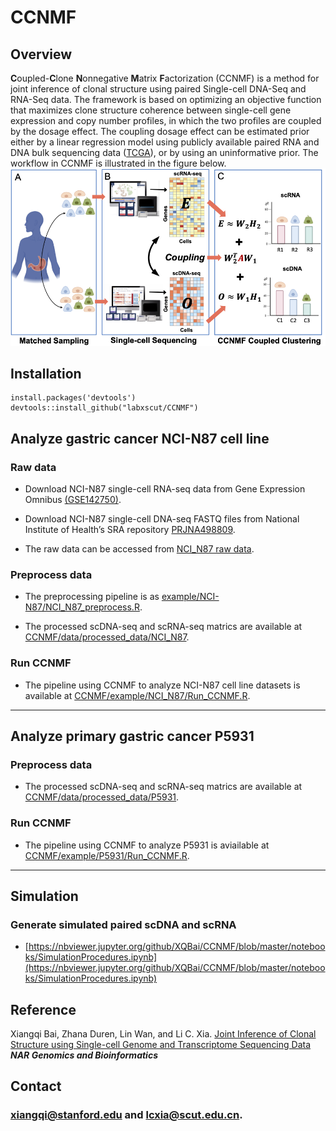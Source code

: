 # CCNMF

## Overview

**C**oupled-**C**lone **N**onnegative **M**atrix **F**actorization (CCNMF) is a method for joint inference of clonal structure using paired Single-cell DNA-Seq and RNA-Seq data. The framework is based on optimizing an objective function that maximizes clone structure coherence between single-cell gene expression and copy number profiles, in which the two profiles are coupled by the dosage effect. The coupling dosage effect can be estimated prior either by a linear regression model using publicly available paired RNA and DNA bulk sequencing data ([TCGA](https://www.cancer.gov/about-nci/organization/ccg/research/structural-genomics/tcga)), or by using an uninformative prior. The workflow in CCNMF is illustrated in the figure below.
![](https://github.com/XQBai/CCNMF/blob/master/image/CCNMF_flowchart.png)

## Installation

```
install.packages('devtools')
devtools::install_github("labxscut/CCNMF")
```

## Analyze gastric cancer NCI-N87 cell line
### Raw data

* Download NCI-N87 single-cell RNA-seq data from Gene Expression Omnibus [(GSE142750)](https://www.ncbi.nlm.nih.gov/geo/query/acc.cgi?acc=GSM4238683).

* Download NCI-N87 single-cell DNA-seq FASTQ files from National Institute of Health’s SRA repository [PRJNA498809](https://www.ncbi.nlm.nih.gov/sra/SRX4943580[accn]).  

* The raw data can be accessed from [NCI_N87 raw data](https://github.com/labxscut/CCNMF/releases/tag/raw_data). 

### Preprocess data 
* The preprocessing pipeline is as [example/NCI-N87/NCI_N87_preprocess.R](https://github.com/labxscut/CCNMF/blob/main/example/NCI-N87/NCI_N87_preprocess.R).

* The processed scDNA-seq and scRNA-seq matrics are available at [CCNMF/data/processed_data/NCI_N87](https://github.com/labxscut/CCNMF/tree/main/data/processed_data/NCI_N87).

### Run CCNMF
* The pipeline using CCNMF to analyze NCI-N87 cell line datasets is available at [CCNMF/example/NCI_N87/Run_CCNMF.R](https://github.com/labxscut/CCNMF/blob/main/example/NCI-N87/run_CCNMF.R).

*** 

## Analyze primary gastric cancer P5931

### Preprocess data

* The processed scDNA-seq and scRNA-seq matrics are available at [CCNMF/data/processed_data/P5931](https://github.com/labxscut/CCNMF/tree/main/data/processed_data/P5931).

### Run CCNMF
* The pipeline using CCNMF to analyze P5931 is aviailable at [CCNMF/example/P5931/Run_CCNMF.R](https://github.com/labxscut/CCNMF/blob/main/example/P5931/run_CCNMF.R).

*** 

## Simulation
### Generate simulated paired scDNA and scRNA

* [https://nbviewer.jupyter.org/github/XQBai/CCNMF/blob/master/notebooks/SimulationProcedures.ipynb](https://nbviewer.jupyter.org/github/XQBai/CCNMF/blob/master/notebooks/SimulationProcedures.ipynb)

<!-- 
### Run CCNMF analysis on simulated data
* [https://nbviewer.jupyter.org/github/XQBai/CCNMF/blob/master/notebooks/CCNMF_analyze_simulated_data.ipynb](https://nbviewer.jupyter.org/github/XQBai/CCNMF/blob/master/notebooks/CCNMF_analyze_simulated_data.ipynb)
-->

<!-- 
### An example of CCNMF analysis of real paired scRNA and scDNA data from a cell mixture:

[https://nbviewer.jupyter.org/github/XQBai/CCNMF/blob/master/notebooks/Real_data_analysis.ipynb](https://nbviewer.jupyter.org/github/XQBai/CCNMF/blob/master/notebooks/Real_data_analysis.ipynb)
-->

## Reference
Xiangqi Bai, Zhana Duren, Lin Wan, and Li C. Xia. [Joint Inference of Clonal Structure using Single-cell Genome and Transcriptome Sequencing Data](https://academic.oup.com/nargab/article/6/1/lqae017/7606949) ***NAR Genomics and Bioinformatics***

<!--## License-->
<!--[MIT](https://github.com/XQBai/CCNMF/blob/master/LICENSE)-->
## Contact
### xiangqi@stanford.edu and lcxia@scut.edu.cn.
